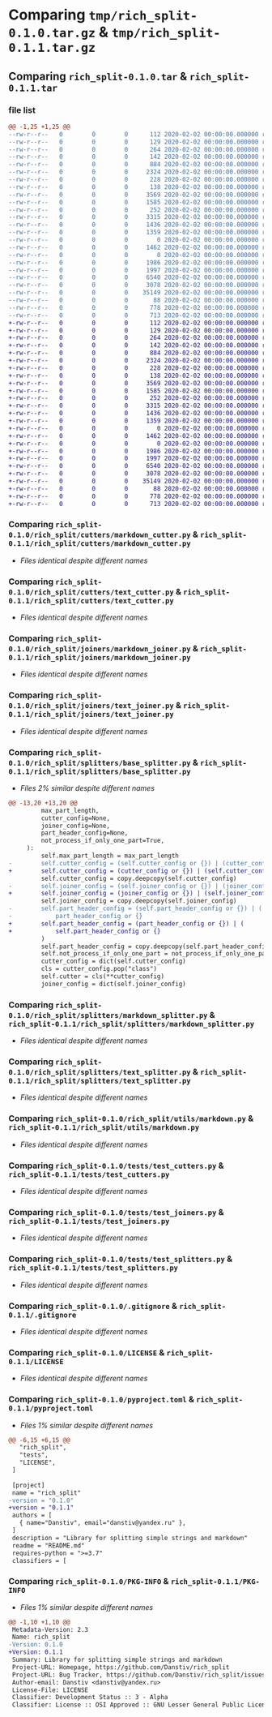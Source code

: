 # Comparing `tmp/rich_split-0.1.0.tar.gz` & `tmp/rich_split-0.1.1.tar.gz`

## Comparing `rich_split-0.1.0.tar` & `rich_split-0.1.1.tar`

### file list

```diff
@@ -1,25 +1,25 @@
--rw-r--r--   0        0        0      112 2020-02-02 00:00:00.000000 rich_split-0.1.0/rich_split/__init__.py
--rw-r--r--   0        0        0      129 2020-02-02 00:00:00.000000 rich_split-0.1.0/rich_split/exceptions.py
--rw-r--r--   0        0        0      264 2020-02-02 00:00:00.000000 rich_split-0.1.0/rich_split/cutters/__init__.py
--rw-r--r--   0        0        0      142 2020-02-02 00:00:00.000000 rich_split-0.1.0/rich_split/cutters/base_cutter.py
--rw-r--r--   0        0        0      884 2020-02-02 00:00:00.000000 rich_split-0.1.0/rich_split/cutters/markdown_cutter.py
--rw-r--r--   0        0        0     2324 2020-02-02 00:00:00.000000 rich_split-0.1.0/rich_split/cutters/text_cutter.py
--rw-r--r--   0        0        0      228 2020-02-02 00:00:00.000000 rich_split-0.1.0/rich_split/joiners/__init__.py
--rw-r--r--   0        0        0      138 2020-02-02 00:00:00.000000 rich_split-0.1.0/rich_split/joiners/base_joiner.py
--rw-r--r--   0        0        0     3569 2020-02-02 00:00:00.000000 rich_split-0.1.0/rich_split/joiners/markdown_joiner.py
--rw-r--r--   0        0        0     1585 2020-02-02 00:00:00.000000 rich_split-0.1.0/rich_split/joiners/text_joiner.py
--rw-r--r--   0        0        0      252 2020-02-02 00:00:00.000000 rich_split-0.1.0/rich_split/splitters/__init__.py
--rw-r--r--   0        0        0     3315 2020-02-02 00:00:00.000000 rich_split-0.1.0/rich_split/splitters/base_splitter.py
--rw-r--r--   0        0        0     1436 2020-02-02 00:00:00.000000 rich_split-0.1.0/rich_split/splitters/markdown_splitter.py
--rw-r--r--   0        0        0     1359 2020-02-02 00:00:00.000000 rich_split-0.1.0/rich_split/splitters/text_splitter.py
--rw-r--r--   0        0        0        0 2020-02-02 00:00:00.000000 rich_split-0.1.0/rich_split/utils/__init__.py
--rw-r--r--   0        0        0     1462 2020-02-02 00:00:00.000000 rich_split-0.1.0/rich_split/utils/markdown.py
--rw-r--r--   0        0        0        0 2020-02-02 00:00:00.000000 rich_split-0.1.0/tests/__init__.py
--rw-r--r--   0        0        0     1986 2020-02-02 00:00:00.000000 rich_split-0.1.0/tests/test_cutters.py
--rw-r--r--   0        0        0     1997 2020-02-02 00:00:00.000000 rich_split-0.1.0/tests/test_joiners.py
--rw-r--r--   0        0        0     6540 2020-02-02 00:00:00.000000 rich_split-0.1.0/tests/test_splitters.py
--rw-r--r--   0        0        0     3078 2020-02-02 00:00:00.000000 rich_split-0.1.0/.gitignore
--rw-r--r--   0        0        0    35149 2020-02-02 00:00:00.000000 rich_split-0.1.0/LICENSE
--rw-r--r--   0        0        0       88 2020-02-02 00:00:00.000000 rich_split-0.1.0/README.md
--rw-r--r--   0        0        0      778 2020-02-02 00:00:00.000000 rich_split-0.1.0/pyproject.toml
--rw-r--r--   0        0        0      713 2020-02-02 00:00:00.000000 rich_split-0.1.0/PKG-INFO
+-rw-r--r--   0        0        0      112 2020-02-02 00:00:00.000000 rich_split-0.1.1/rich_split/__init__.py
+-rw-r--r--   0        0        0      129 2020-02-02 00:00:00.000000 rich_split-0.1.1/rich_split/exceptions.py
+-rw-r--r--   0        0        0      264 2020-02-02 00:00:00.000000 rich_split-0.1.1/rich_split/cutters/__init__.py
+-rw-r--r--   0        0        0      142 2020-02-02 00:00:00.000000 rich_split-0.1.1/rich_split/cutters/base_cutter.py
+-rw-r--r--   0        0        0      884 2020-02-02 00:00:00.000000 rich_split-0.1.1/rich_split/cutters/markdown_cutter.py
+-rw-r--r--   0        0        0     2324 2020-02-02 00:00:00.000000 rich_split-0.1.1/rich_split/cutters/text_cutter.py
+-rw-r--r--   0        0        0      228 2020-02-02 00:00:00.000000 rich_split-0.1.1/rich_split/joiners/__init__.py
+-rw-r--r--   0        0        0      138 2020-02-02 00:00:00.000000 rich_split-0.1.1/rich_split/joiners/base_joiner.py
+-rw-r--r--   0        0        0     3569 2020-02-02 00:00:00.000000 rich_split-0.1.1/rich_split/joiners/markdown_joiner.py
+-rw-r--r--   0        0        0     1585 2020-02-02 00:00:00.000000 rich_split-0.1.1/rich_split/joiners/text_joiner.py
+-rw-r--r--   0        0        0      252 2020-02-02 00:00:00.000000 rich_split-0.1.1/rich_split/splitters/__init__.py
+-rw-r--r--   0        0        0     3315 2020-02-02 00:00:00.000000 rich_split-0.1.1/rich_split/splitters/base_splitter.py
+-rw-r--r--   0        0        0     1436 2020-02-02 00:00:00.000000 rich_split-0.1.1/rich_split/splitters/markdown_splitter.py
+-rw-r--r--   0        0        0     1359 2020-02-02 00:00:00.000000 rich_split-0.1.1/rich_split/splitters/text_splitter.py
+-rw-r--r--   0        0        0        0 2020-02-02 00:00:00.000000 rich_split-0.1.1/rich_split/utils/__init__.py
+-rw-r--r--   0        0        0     1462 2020-02-02 00:00:00.000000 rich_split-0.1.1/rich_split/utils/markdown.py
+-rw-r--r--   0        0        0        0 2020-02-02 00:00:00.000000 rich_split-0.1.1/tests/__init__.py
+-rw-r--r--   0        0        0     1986 2020-02-02 00:00:00.000000 rich_split-0.1.1/tests/test_cutters.py
+-rw-r--r--   0        0        0     1997 2020-02-02 00:00:00.000000 rich_split-0.1.1/tests/test_joiners.py
+-rw-r--r--   0        0        0     6540 2020-02-02 00:00:00.000000 rich_split-0.1.1/tests/test_splitters.py
+-rw-r--r--   0        0        0     3078 2020-02-02 00:00:00.000000 rich_split-0.1.1/.gitignore
+-rw-r--r--   0        0        0    35149 2020-02-02 00:00:00.000000 rich_split-0.1.1/LICENSE
+-rw-r--r--   0        0        0       88 2020-02-02 00:00:00.000000 rich_split-0.1.1/README.md
+-rw-r--r--   0        0        0      778 2020-02-02 00:00:00.000000 rich_split-0.1.1/pyproject.toml
+-rw-r--r--   0        0        0      713 2020-02-02 00:00:00.000000 rich_split-0.1.1/PKG-INFO
```

### Comparing `rich_split-0.1.0/rich_split/cutters/markdown_cutter.py` & `rich_split-0.1.1/rich_split/cutters/markdown_cutter.py`

 * *Files identical despite different names*

### Comparing `rich_split-0.1.0/rich_split/cutters/text_cutter.py` & `rich_split-0.1.1/rich_split/cutters/text_cutter.py`

 * *Files identical despite different names*

### Comparing `rich_split-0.1.0/rich_split/joiners/markdown_joiner.py` & `rich_split-0.1.1/rich_split/joiners/markdown_joiner.py`

 * *Files identical despite different names*

### Comparing `rich_split-0.1.0/rich_split/joiners/text_joiner.py` & `rich_split-0.1.1/rich_split/joiners/text_joiner.py`

 * *Files identical despite different names*

### Comparing `rich_split-0.1.0/rich_split/splitters/base_splitter.py` & `rich_split-0.1.1/rich_split/splitters/base_splitter.py`

 * *Files 2% similar despite different names*

```diff
@@ -13,20 +13,20 @@
         max_part_length,
         cutter_config=None,
         joiner_config=None,
         part_header_config=None,
         not_process_if_only_one_part=True,
     ):
         self.max_part_length = max_part_length
-        self.cutter_config = (self.cutter_config or {}) | (cutter_config or {})
+        self.cutter_config = (cutter_config or {}) | (self.cutter_config or {})
         self.cutter_config = copy.deepcopy(self.cutter_config)
-        self.joiner_config = (self.joiner_config or {}) | (joiner_config or {})
+        self.joiner_config = (joiner_config or {}) | (self.joiner_config or {})
         self.joiner_config = copy.deepcopy(self.joiner_config)
-        self.part_header_config = (self.part_header_config or {}) | (
-            part_header_config or {}
+        self.part_header_config = (part_header_config or {}) | (
+            self.part_header_config or {}
         )
         self.part_header_config = copy.deepcopy(self.part_header_config)
         self.not_process_if_only_one_part = not_process_if_only_one_part
         cutter_config = dict(self.cutter_config)
         cls = cutter_config.pop("class")
         self.cutter = cls(**cutter_config)
         joiner_config = dict(self.joiner_config)
```

### Comparing `rich_split-0.1.0/rich_split/splitters/markdown_splitter.py` & `rich_split-0.1.1/rich_split/splitters/markdown_splitter.py`

 * *Files identical despite different names*

### Comparing `rich_split-0.1.0/rich_split/splitters/text_splitter.py` & `rich_split-0.1.1/rich_split/splitters/text_splitter.py`

 * *Files identical despite different names*

### Comparing `rich_split-0.1.0/rich_split/utils/markdown.py` & `rich_split-0.1.1/rich_split/utils/markdown.py`

 * *Files identical despite different names*

### Comparing `rich_split-0.1.0/tests/test_cutters.py` & `rich_split-0.1.1/tests/test_cutters.py`

 * *Files identical despite different names*

### Comparing `rich_split-0.1.0/tests/test_joiners.py` & `rich_split-0.1.1/tests/test_joiners.py`

 * *Files identical despite different names*

### Comparing `rich_split-0.1.0/tests/test_splitters.py` & `rich_split-0.1.1/tests/test_splitters.py`

 * *Files identical despite different names*

### Comparing `rich_split-0.1.0/.gitignore` & `rich_split-0.1.1/.gitignore`

 * *Files identical despite different names*

### Comparing `rich_split-0.1.0/LICENSE` & `rich_split-0.1.1/LICENSE`

 * *Files identical despite different names*

### Comparing `rich_split-0.1.0/pyproject.toml` & `rich_split-0.1.1/pyproject.toml`

 * *Files 1% similar despite different names*

```diff
@@ -6,15 +6,15 @@
   "rich_split",
   "tests",
   "LICENSE",
 ]
 
 [project]
 name = "rich_split"
-version = "0.1.0"
+version = "0.1.1"
 authors = [
   { name="Danstiv", email="danstiv@yandex.ru" },
 ]
 description = "Library for splitting simple strings and markdown"
 readme = "README.md"
 requires-python = ">=3.7"
 classifiers = [
```

### Comparing `rich_split-0.1.0/PKG-INFO` & `rich_split-0.1.1/PKG-INFO`

 * *Files 1% similar despite different names*

```diff
@@ -1,10 +1,10 @@
 Metadata-Version: 2.3
 Name: rich_split
-Version: 0.1.0
+Version: 0.1.1
 Summary: Library for splitting simple strings and markdown
 Project-URL: Homepage, https://github.com/Danstiv/rich_split
 Project-URL: Bug Tracker, https://github.com/Danstiv/rich_split/issues
 Author-email: Danstiv <danstiv@yandex.ru>
 License-File: LICENSE
 Classifier: Development Status :: 3 - Alpha
 Classifier: License :: OSI Approved :: GNU Lesser General Public License v3 (LGPLv3)
```

